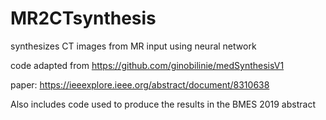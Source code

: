 # MR2CTsynthesis
synthesizes CT images from MR input using neural network

code adapted from https://github.com/ginobilinie/medSynthesisV1 

paper: https://ieeexplore.ieee.org/abstract/document/8310638

Also includes code used to produce the results in the BMES 2019 abstract

